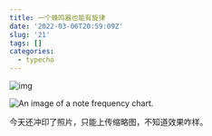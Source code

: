 ```yaml
---
title: 一个蜂鸣器也能有旋律
date: '2022-03-06T20:59:09Z'
slug: '21'
tags: []
categories:
  - typecho
---
```

![img](https://gitee.com/Dagwbl/cloudPicture/raw/master/typora/1228431-dec255b839fa6d06.png)

![An image of a note frequency chart.](https://gitee.com/Dagwbl/cloudPicture/raw/master/typora/5d01824628b9a6ce9bd2fc21_note-frequency-chart.png)

今天还冲印了照片，只能上传缩略图，不知道效果咋样。
